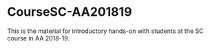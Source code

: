 # CourseSC-AA201819
This is the material for introductory hands-on with students at the SC course in AA 2018-19.
